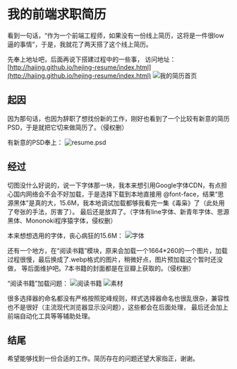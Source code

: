 # 我的前端求职简历
看到一句话，“作为一个前端工程师，如果没有一份线上简历，这将是一件很low逼的事情”，于是，我就花了两天搭了这个线上简历。

先奉上地址吧，后面再说下搭建过程中的一些事，
访问地址：[http://hajing.github.io/hejing-resume/index.html](http://hajing.github.io/hejing-resume/index.html)
![我的简历首页](http://7xpy9b.com1.z0.glb.clouddn.com/resume_index.png)

## 起因
因为那句话，也因为辞职了想找份新的工作，刚好也看到了一个比较有新意的简历PSD，于是就把它切来做简历了。（侵权删）

有新意的PSD奉上：
![resume.psd](http://7xpy9b.com1.z0.glb.clouddn.com/resume.jpg)


## 经过
切图没什么好说的，说一下字体那一块，我本来想引用Google字体CDN，有点担心国内网络会不会不好加载，于是选择下载到本地直接用
@font-face，结果“思源黑体”是真的大，15.6M，我本地调试加载都够我看完一集《毒枭》了（此处用了夸张的手法，厉害了）。
最后还是放弃了。（字体有line字体、新青年字体、思源黑体、Mononoki程序猿字体，侵权删）

本来想想选用的字体，丧心病狂的15.6M：
![字体](http://7xpy9b.com1.z0.glb.clouddn.com/font.jpg)

还有一个地方，在“阅读书籍”模块，原来会加载一个1664*260的一个图片，加载过程很慢，最后换成了.webp格式的图片，稍微好点，图片预加载这个暂时还没做，
等后面维护吧。7本书籍的封面都是在豆瓣上获取的。（侵权删）

“阅读书籍”加载问题：
![阅读书籍](http://7xpy9b.com1.z0.glb.clouddn.com/BookJZ.jpg)
![素材](http://7xpy9b.com1.z0.glb.clouddn.com/SC.jpg)

很多选择器的命名都没有严格按照驼峰规则，样式选择器命名也很乱很杂，兼容性也不是很好（主流现代浏览器显示没问题），这些都会在后面处理，
最后还会加上前端自动化工具等等辅助处理。

## 结尾
希望能够找到一份合适的工作。简历存在的问题还望大家指正，谢谢。


